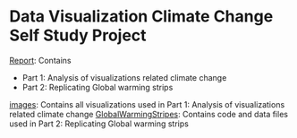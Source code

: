 # Data Visualization Climate Change Self Study Project

[Report](/Report.md): Contains 
* Part 1: Analysis of visualizations related climate change
* Part 2: Replicating Global warming strips 

[images](/images): Contains all visualizations used in Part 1: Analysis of visualizations related climate change
[GlobalWarmingStripes](/GlobalWarmingStripes): Contains code and data files used in Part 2: Replicating Global warming strips 
